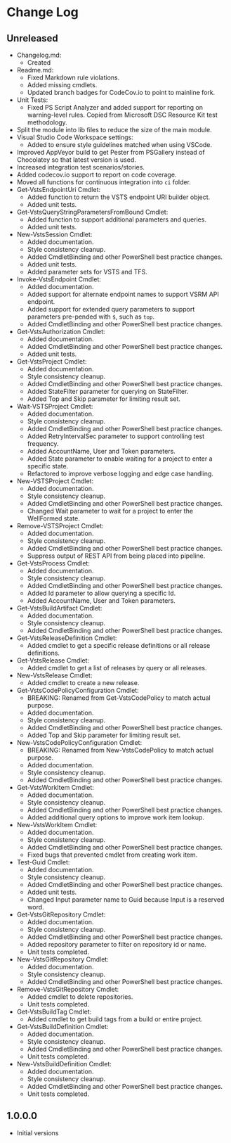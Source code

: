 # Change Log

## Unreleased

- Changelog.md:
  - Created
- Readme.md:
  - Fixed Markdown rule violations.
  - Added missing cmdlets.
  - Updated branch badges for CodeCov.io to point to mainline
    fork.
- Unit Tests:
  - Fixed PS Script Analyzer and added support for reporting on
    warning-level rules. Copied from Microsoft DSC Resource Kit
    test methodology.
- Split the module into lib files to reduce the size of the main
  module.
- Visual Studio Code Workspace settings:
  - Added to ensure style guidelines matched when using VSCode.
- Improved AppVeyor build to get Pester from PSGallery instead
  of Chocolatey so that latest version is used.
- Increased integration test scenarios/stories.
- Added codecov.io support to report on code coverage.
- Moved all functions for continuous integration into `ci` folder.
- Get-VstsEndpointUri Cmdlet:
  - Added function to return the VSTS endpoint URI builder object.
  - Added unit tests.
- Get-VstsQueryStringParametersFromBound Cmdlet:
  - Added function to support additional parameters and queries.
  - Added unit tests.
- New-VstsSession Cmdlet:
  - Added documentation.
  - Style consistency cleanup.
  - Added CmdletBinding and other PowerShell best practice changes.
  - Added unit tests.
  - Added parameter sets for VSTS and TFS.
- Invoke-VstsEndpoint Cmdlet:
  - Added documentation.
  - Added support for alternate endpoint names to support VSRM
    API endpoint.
  - Added support for extended query parameters to support
    parameters pre-pended with `$`, such as `top`.
  - Added CmdletBinding and other PowerShell best practice changes.
- Get-VstsAuthorization Cmdlet:
  - Added documentation.
  - Added CmdletBinding and other PowerShell best practice changes.
  - Added unit tests.
- Get-VstsProject Cmdlet:
  - Added documentation.
  - Style consistency cleanup.
  - Added CmdletBinding and other PowerShell best practice changes.
  - Added StateFilter parameter for querying on StateFilter.
  - Added Top and Skip parameter for limiting result set.
- Wait-VSTSProject Cmdlet:
  - Added documentation.
  - Style consistency cleanup.
  - Added CmdletBinding and other PowerShell best practice changes.
  - Added RetryIntervalSec parameter to support controlling test
    frequency.
  - Added AccountName, User and Token parameters.
  - Added State parameter to enable waiting for a project to enter
    a specific state.
  - Refactored to improve verbose logging and edge case handling.
- New-VSTSProject Cmdlet:
  - Added documentation.
  - Style consistency cleanup.
  - Added CmdletBinding and other PowerShell best practice changes.
  - Changed Wait parameter to wait for a project to enter the
    WellFormed state.
- Remove-VSTSProject Cmdlet:
  - Added documentation.
  - Style consistency cleanup.
  - Added CmdletBinding and other PowerShell best practice changes.
  - Suppress output of REST API from being placed into pipeline.
- Get-VstsProcess Cmdlet:
  - Added documentation.
  - Style consistency cleanup.
  - Added CmdletBinding and other PowerShell best practice changes.
  - Added Id parameter to allow querying a specific Id.
  - Added AccountName, User and Token parameters.
- Get-VstsBuildArtifact Cmdlet:
  - Added documentation.
  - Style consistency cleanup.
  - Added CmdletBinding and other PowerShell best practice changes.
- Get-VstsReleaseDefinition Cmdlet:
  - Added cmdlet to get a specific release definitions or all
    release definitions.
- Get-VstsRelease Cmdlet:
  - Added cmdlet to get a list of releases by query or all
    releases.
- New-VstsRelease Cmdlet:
  - Added cmdlet to create a new release.
- Get-VstsCodePolicyConfiguration Cmdlet:
  - BREAKING: Renamed from Get-VstsCodePolicy to match actual purpose.
  - Added documentation.
  - Style consistency cleanup.
  - Added CmdletBinding and other PowerShell best practice changes.
  - Added Top and Skip parameter for limiting result set.
- New-VstsCodePolicyConfiguration Cmdlet:
  - BREAKING: Renamed from New-VstsCodePolicy to match actual purpose.
  - Added documentation.
  - Style consistency cleanup.
  - Added CmdletBinding and other PowerShell best practice changes.
- Get-VstsWorkItem Cmdlet:
  - Added documentation.
  - Style consistency cleanup.
  - Added CmdletBinding and other PowerShell best practice changes.
  - Added additional query options to improve work item lookup.
- New-VstsWorkItem Cmdlet:
  - Added documentation.
  - Style consistency cleanup.
  - Added CmdletBinding and other PowerShell best practice changes.
  - Fixed bugs that prevented cmdlet from creating work item.
- Test-Guid Cmdlet:
  - Added documentation.
  - Style consistency cleanup.
  - Added CmdletBinding and other PowerShell best practice changes.
  - Added unit tests.
  - Changed Input parameter name to Guid because Input is a reserved
    word.
- Get-VstsGitRepository Cmdlet:
  - Added documentation.
  - Style consistency cleanup.
  - Added CmdletBinding and other PowerShell best practice changes.
  - Added repository parameter to filter on repository id or name.
  - Unit tests completed.
- New-VstsGitRepository Cmdlet:
  - Added documentation.
  - Style consistency cleanup.
  - Added CmdletBinding and other PowerShell best practice changes.
- Remove-VstsGitRepository Cmdlet:
  - Added cmdlet to delete repositories.
  - Unit tests completed.
- Get-VstsBuildTag Cmdlet:
  - Added cmdlet to get build tags from a build or entire project.
- Get-VstsBuildDefinition Cmdlet:
  - Added documentation.
  - Style consistency cleanup.
  - Added CmdletBinding and other PowerShell best practice changes.
  - Unit tests completed.
- New-VstsBuildDefinition Cmdlet:
  - Added documentation.
  - Style consistency cleanup.
  - Added CmdletBinding and other PowerShell best practice changes.
  - Unit tests completed.

## 1.0.0.0

- Initial versions
